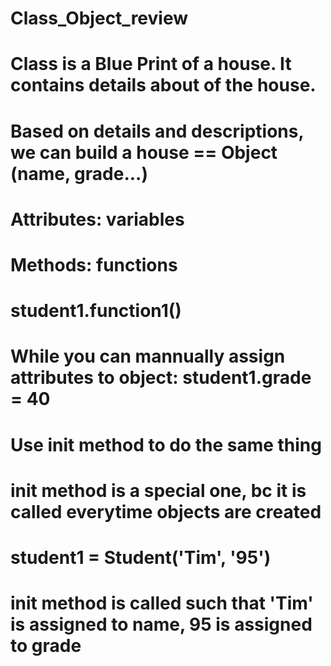 # Class_Object_review

# Class is a Blue Print of a house. It contains details about of the house.
# Based on details and descriptions, we can build a house == Object (name, grade...)

# Attributes: variables

# Methods: functions
# student1.function1()

# While you can mannually assign attributes to object: student1.grade = 40
# Use init method to do the same thing
# init method is a special one, bc it is called everytime objects are created
# student1 = Student('Tim', '95') 
# init method is called such that 'Tim' is assigned to name, 95 is assigned to grade
